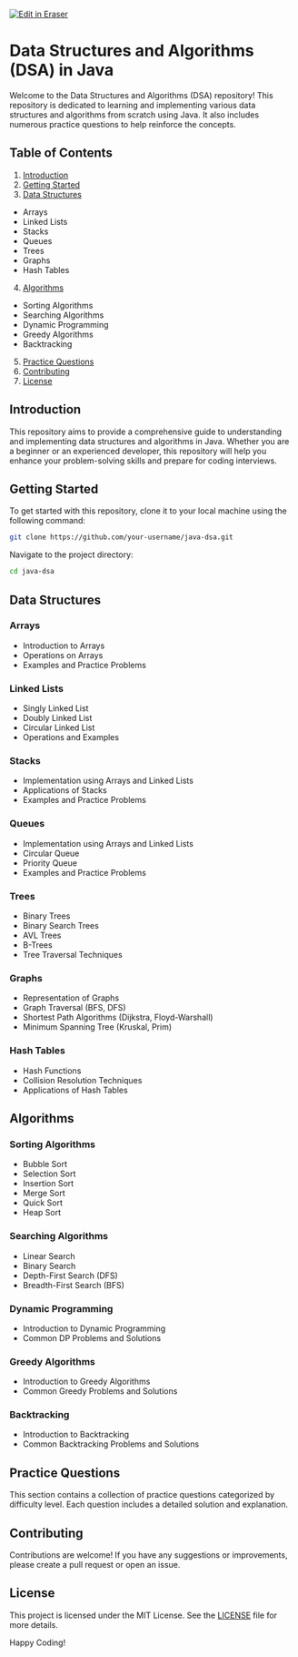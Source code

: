 <p><a target="_blank" href="https://app.eraser.io/workspace/FF04QU2KAKR0NoP4B7pp" id="edit-in-eraser-github-link"><img alt="Edit in Eraser" src="https://firebasestorage.googleapis.com/v0/b/second-petal-295822.appspot.com/o/images%2Fgithub%2FOpen%20in%20Eraser.svg?alt=media&amp;token=968381c8-a7e7-472a-8ed6-4a6626da5501"></a></p>

# Data Structures and Algorithms (DSA) in Java
Welcome to the Data Structures and Algorithms (DSA) repository! This repository is dedicated to learning and implementing various data structures and algorithms from scratch using Java. It also includes numerous practice questions to help reinforce the concepts.

## Table of Contents
1. [﻿Introduction](#introduction) 
2. [﻿Getting Started](#getting-started) 
3. [﻿Data Structures](#data-structures) 
 - Arrays
 - Linked Lists
 - Stacks
 - Queues
 - Trees
 - Graphs
 - Hash Tables
4. [﻿Algorithms](#algorithms) 
 - Sorting Algorithms
 - Searching Algorithms
 - Dynamic Programming
 - Greedy Algorithms
 - Backtracking
5. [﻿Practice Questions](#practice-questions) 
6. [﻿Contributing](#contributing) 
7. [﻿License](#license) 
## Introduction
This repository aims to provide a comprehensive guide to understanding and implementing data structures and algorithms in Java. Whether you are a beginner or an experienced developer, this repository will help you enhance your problem-solving skills and prepare for coding interviews.

## Getting Started
To get started with this repository, clone it to your local machine using the following command:

```bash
git clone https://github.com/your-username/java-dsa.git
```
Navigate to the project directory:

```bash
cd java-dsa
```
## Data Structures
### Arrays
- Introduction to Arrays
- Operations on Arrays
- Examples and Practice Problems
### Linked Lists
- Singly Linked List
- Doubly Linked List
- Circular Linked List
- Operations and Examples
### Stacks
- Implementation using Arrays and Linked Lists
- Applications of Stacks
- Examples and Practice Problems
### Queues
- Implementation using Arrays and Linked Lists
- Circular Queue
- Priority Queue
- Examples and Practice Problems
### Trees
- Binary Trees
- Binary Search Trees
- AVL Trees
- B-Trees
- Tree Traversal Techniques
### Graphs
- Representation of Graphs
- Graph Traversal (BFS, DFS)
- Shortest Path Algorithms (Dijkstra, Floyd-Warshall)
- Minimum Spanning Tree (Kruskal, Prim)
### Hash Tables
- Hash Functions
- Collision Resolution Techniques
- Applications of Hash Tables
## Algorithms
### Sorting Algorithms
- Bubble Sort
- Selection Sort
- Insertion Sort
- Merge Sort
- Quick Sort
- Heap Sort
### Searching Algorithms
- Linear Search
- Binary Search
- Depth-First Search (DFS)
- Breadth-First Search (BFS)
### Dynamic Programming
- Introduction to Dynamic Programming
- Common DP Problems and Solutions
### Greedy Algorithms
- Introduction to Greedy Algorithms
- Common Greedy Problems and Solutions
### Backtracking
- Introduction to Backtracking
- Common Backtracking Problems and Solutions
## Practice Questions
This section contains a collection of practice questions categorized by difficulty level. Each question includes a detailed solution and explanation.

## Contributing
Contributions are welcome! If you have any suggestions or improvements, please create a pull request or open an issue.

## License
This project is licensed under the MIT License. See the [﻿LICENSE](LICENSE) file for more details.

Happy Coding!



<!--- Eraser file: https://app.eraser.io/workspace/FF04QU2KAKR0NoP4B7pp --->